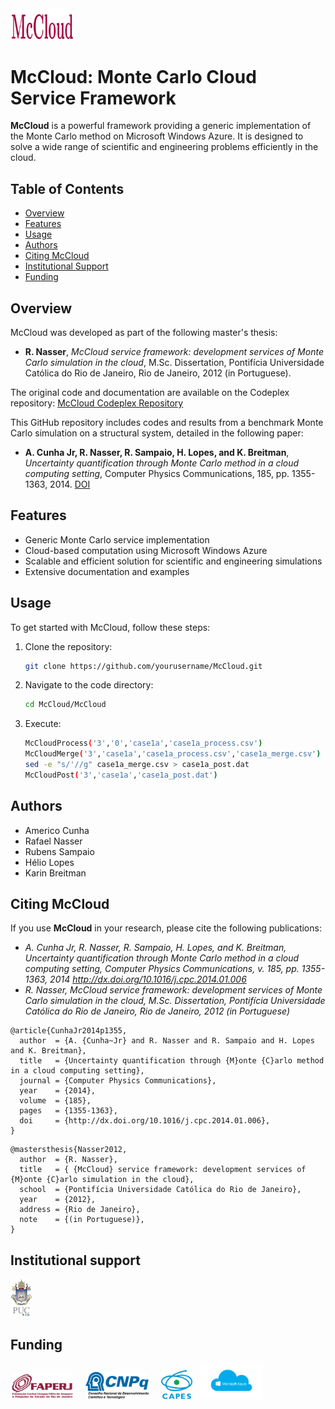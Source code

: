 <img src="logo/McCloud.png" width="20%">

# McCloud: Monte Carlo Cloud Service Framework

**McCloud** is a powerful framework providing a generic implementation of the Monte Carlo method on Microsoft Windows Azure. It is designed to solve a wide range of scientific and engineering problems efficiently in the cloud.

## Table of Contents
- [Overview](#overview)
- [Features](#features)
- [Usage](#usage)
- [Authors](#authors)
- [Citing McCloud](#citing-mccloud)
- [Institutional Support](#institutional-support)
- [Funding](#funding)

## Overview
McCloud was developed as part of the following master's thesis:
- **R. Nasser**, *McCloud service framework: development services of Monte Carlo simulation in the cloud*, M.Sc. Dissertation, Pontifícia Universidade Católica do Rio de Janeiro, Rio de Janeiro, 2012 (in Portuguese).

The original code and documentation are available on the Codeplex repository:
[McCloud Codeplex Repository](http://mccloud.codeplex.com)

This GitHub repository includes codes and results from a benchmark Monte Carlo simulation on a structural system, detailed in the following paper:
- **A. Cunha Jr, R. Nasser, R. Sampaio, H. Lopes, and K. Breitman**, *Uncertainty quantification through Monte Carlo method in a cloud computing setting*, Computer Physics Communications, 185, pp. 1355-1363, 2014. [DOI](http://dx.doi.org/10.1016/j.cpc.2014.01.006)

## Features
- Generic Monte Carlo service implementation
- Cloud-based computation using Microsoft Windows Azure
- Scalable and efficient solution for scientific and engineering simulations
- Extensive documentation and examples

## Usage
To get started with McCloud, follow these steps:
1. Clone the repository:
   ```bash
   git clone https://github.com/yourusername/McCloud.git
   ```
2. Navigate to the code directory:
   ```bash
   cd McCloud/McCloud
   ```
3. Execute:
   ```bash
   McCloudProcess('3','0','case1a','case1a_process.csv')
   McCloudMerge('3','case1a','case1a_process.csv','case1a_merge.csv')
   sed -e "s/'//g" case1a_merge.csv > case1a_post.dat
   McCloudPost('3','case1a','case1a_post.dat')
   ```

## Authors
- Americo Cunha
- Rafael Nasser
- Rubens Sampaio
- Hélio Lopes
- Karin Breitman

## Citing McCloud

If you use **McCloud** in your research, please cite the following publications:
- *A. Cunha Jr, R. Nasser, R. Sampaio, H. Lopes, and K. Breitman, Uncertainty quantification through Monte Carlo method in a cloud computing setting, Computer Physics Communications, v. 185, pp. 1355-1363, 2014 http://dx.doi.org/10.1016/j.cpc.2014.01.006*
- *R. Nasser, McCloud service framework: development services of Monte Carlo simulation in the cloud, M.Sc. Dissertation, Pontifícia Universidade Católica do
Rio de Janeiro, Rio de Janeiro, 2012 (in Portuguese)*

```
@article{CunhaJr2014p1355,
  author  = {A. {Cunha~Jr} and R. Nasser and R. Sampaio and H. Lopes and K. Breitman},
  title   = {Uncertainty quantification through {M}onte {C}arlo method in a cloud computing setting},
  journal = {Computer Physics Communications},
  year    = {2014},
  volume  = {185},
  pages   = {1355-1363},
  doi     = {http://dx.doi.org/10.1016/j.cpc.2014.01.006},
}
```

```
@mastersthesis{Nasser2012,
  author  = {R. Nasser},
  title   = { {McCloud} service framework: development services of {M}onte {C}arlo simulation in the cloud},
  school  = {Pontifícia Universidade Católica do Rio de Janeiro},
  year    = {2012},
  address = {Rio de Janeiro},
  note    = {(in Portuguese)},
}
```

## Institutional support

<img src="logo/logo_pucrio_color.jpg" width="07%">

## Funding

<img src="logo/faperj.jpg" width="20%"> &nbsp; &nbsp; <img src="logo/cnpq.png" width="20%"> &nbsp; &nbsp; <img src="logo/capes.png" width="10%"> &nbsp; <img src="logo/MS_Azure.jpg" width="20%">
